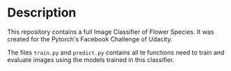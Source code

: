 # Description

This repository contains a full Image Classifier of Flower Species. It was created for the Pytorch's Facebook Challenge of Udacity.

The files `train.py` and `predict.py` contains all te functions need to train and evaluate images using the models trained in this classifier.